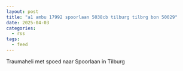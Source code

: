 ```yaml
---
layout: post
title: "a1 ambu 17992 spoorlaan 5038cb tilburg tilbrg bon 50029"
date: 2025-04-03
categories: 
  - rss
tags: 
  - feed
---
```


Traumaheli met spoed naar Spoorlaan in Tilburg
